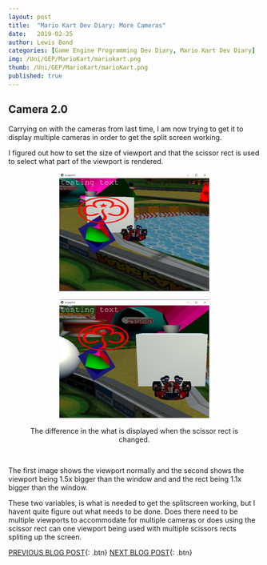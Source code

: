 ```yaml
---
layout: post
title:  "Mario Kart Dev Diary: More Cameras"
date:   2019-02-25
author: Lewis Bond
categories: [Game Engine Programming Dev Diary, Mario Kart Dev Diary]
img: /Uni/GEP/MarioKart/mariokart.png
thumb: /Uni/GEP/MarioKart/marioKart.png
published: true
---
```

<!--more-->

## Camera 2.0

Carrying on with the cameras from last time, I am now trying to get it to display multiple cameras in order to get the split screen working. 

I figured out how to set the size of viewport and that the scissor rect is used to select what part of the viewport is rendered. 


<center>
	<figure class="half">
<a href="/assets/img/blog/Uni/GEP/MarioKart/veiwport1.png"><img src="/assets/img/blog/Uni/GEP/MarioKart/veiwport1.png" width = "300" height = "237"></a>

<a href="/assets/img/blog/Uni/GEP/MarioKart/viewport2.png"><img src="/assets/img/blog/Uni/GEP/MarioKart/viewport2.png" width = "300" height = "237"></a>
		<figcaption>The difference in the what is displayed when the scissor rect is changed.</figcaption>
	</figure>
</center>
<br/>

The first image shows the viewport normally and the second shows the viewport being 1.5x bigger than the window and and the rect being 1.1x bigger than the window.

These two variables, is what is needed to get the splitscreen working, but I havent quite figure out what needs to be done. Does there need to be multiple viewports to accommodate for multiple cameras or does using the scissor rect can one viewport being used with multiple scissors rects spliting up the screen.

[PREVIOUS BLOG POST](https://lbondi7.github.io/game%20engine%20programming%20dev%20diary/mario%20kart%20dev%20diary/gep-mariokart-1){: .btn} [NEXT BLOG POST](https://lbondi7.github.io/game%20engine%20programming%20dev%20diary/mario%20kart%20dev%20diary/gep-mariokart-3){: .btn}
